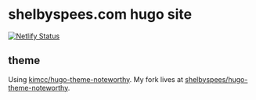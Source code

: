 # shelbyspees.com hugo site

[![Netlify Status](https://api.netlify.com/api/v1/badges/51b6a215-22a8-42e2-b0b3-5ef16260c7f0/deploy-status)](https://app.netlify.com/sites/shelbyspees/deploys)

## theme

Using [kimcc/hugo-theme-noteworthy](https://github.com/kimcc/hugo-theme-noteworthy).
My fork lives at [shelbyspees/hugo-theme-noteworthy](https://github.com/shelbyspees/hugo-theme-noteworthy).

